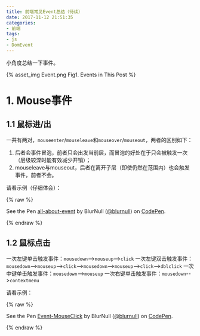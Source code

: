 ```yaml
---
title: 前端常见Event总结（待续）
date: 2017-11-12 21:51:35
categories:
- 前端
tags:
- js
- DomEvent
---
```


小角度总结一下事件。

{% asset_img Event.png Fig1. Events in This Post %}

# 1. Mouse事件

## 1.1 鼠标进/出
一共有两对，`mouseenter`/`mouseleave`和`mouseover`/`mouseout`，两者的区别如下：
1. 后者会事件冒泡，前者只会出发当前层，而冒泡的好处在于只会被触发一次（层级较深时能有效减少开销）；
2. mouseleave与mouseout，后者在离开子层（即使仍然在范围内）也会触发事件，前者不会。

请看示例（仔细体会）：

{% raw %}
<p data-height="265" data-theme-id="dark" data-slug-hash="bYWBzv" data-default-tab="result" data-user="blurnull" data-embed-version="2" data-pen-title="all-about-event" data-preview="true" class="codepen">See the Pen <a href="https://codepen.io/blurnull/pen/bYWBzv/">all-about-event</a> by BlurNull (<a href="https://codepen.io/blurnull">@blurnull</a>) on <a href="https://codepen.io">CodePen</a>.</p>
<script async src="https://production-assets.codepen.io/assets/embed/ei.js"></script>
{% endraw %}

<!-- more -->

## 1.2 鼠标点击

一次左键单击触发事件：`mousedown`-->`mouseup`-->`click`
一次左键双击触发事件：`mousedown`-->`mouseup`-->`click`-->`mousedown`-->`mouseup`-->`click`-->`dblclick`
一次中键单击触发事件：`mousedown`-->`mouseup`
一次右键单击触发事件：`mousedown`-->`contextmenu`

请看示例：

{% raw %}
<p data-height="265" data-theme-id="dark" data-slug-hash="OOgVLy" data-default-tab="result" data-user="blurnull" data-embed-version="2" data-pen-title="Event-MouseClick" data-preview="true" class="codepen">See the Pen <a href="https://codepen.io/blurnull/pen/OOgVLy/">Event-MouseClick</a> by BlurNull (<a href="https://codepen.io/blurnull">@blurnull</a>) on <a href="https://codepen.io">CodePen</a>.</p>
<script async src="https://production-assets.codepen.io/assets/embed/ei.js"></script>
{% endraw %}